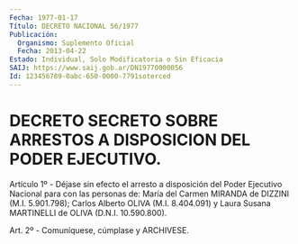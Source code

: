 ```yaml
---
Fecha: 1977-01-17
Título: DECRETO NACIONAL 56/1977
Publicación:
  Organismo: Suplemento Oficial
  Fecha: 2013-04-22
Estado: Individual, Solo Modificatoria o Sin Eficacia
SAIJ: https://www.saij.gob.ar/DN19770000056
Id: 123456789-0abc-650-0000-7791soterced
---
```

# DECRETO SECRETO SOBRE ARRESTOS A DISPOSICION DEL PODER EJECUTIVO.

<a id="1"></a>
Artículo 1º - Déjase sin efecto el arresto a disposición del Poder Ejecutivo Nacional para con las personas de: María del Carmen MIRANDA de DIZZINI (M.I. 5.901.798); Carlos Alberto OLIVA (M.I. 8.404.091) y Laura Susana MARTINELLI de OLIVA (D.N.I. 10.590.800).

<a id="2"></a>
Art. 2º - Comuníquese, cúmplase y ARCHIVESE.